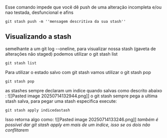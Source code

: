 Esse comando impede que você dê push de uma alteração incompleta e/ou nao testada, desfuncional e afins
```
git stash push -m ''mensagem descritiva da sua stash''
```

## Visualizando a stash
semelhante a um git log --oneline, para visualizar nossa stash (gaveta de alterações não staged) podemos utilizar o git stash list
```
git stash list
```

Para utilizar o estado salvo com git stash vamos utilizar o git stash pop
```
git stash pop
``` 
as stashes sempre declaram um indice quando salvas como descrito abaixo :
![[Pasted image 20250714132944.png]]
o git stash sempre pega a ultima stash salva,
para pegar uma stash especifica execute:
```
git stash apply indicedastash
```
Isso retorna algo como:
![[Pasted image 20250714133246.png]]
*também é possivel dar git stash apply em mais de um indice, isso se os dois não conflitarem*
